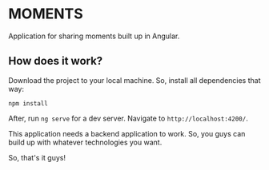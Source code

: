 # MOMENTS

Application for sharing moments built up in Angular.

## How does it work?

Download the project to your local machine. So, install all dependencies that way:

```
npm install
```

After, run `ng serve` for a dev server. Navigate to `http://localhost:4200/`.

This application needs a backend application to work. So, you guys can build up with whatever technologies you want.

So, that's it guys!


